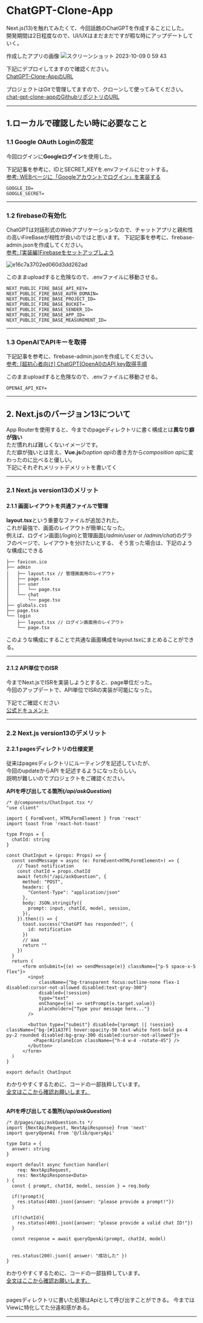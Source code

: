 # ChatGPT-Clone-App
Next.js(13)を触れてみたくて、今回話題のChatGPTを作成することにした。<br>
開発期間は2日程度なので、UI/UXはまだまだですが暇な時にアップデートしていく。

作成したアプリの画像
![スクリーンショット 2023-10-09 0 59 43](https://github.com/kouhei-github/chat-gpt-clone-app/assets/49782052/2b9fd460-c949-4e9b-ad42-5707fea424da)


下記にデプロイしてますので確認ください。<br>
[ChatGPT-Clone-AppのURL](https://chat-gpt-clone-app-psi.vercel.app/)

プロジェクトはGitで管理してますので、クローンして使ってみてください。<br>
[chat-gpt-clone-appのGithubリポジトリのURL](https://github.com/kouhei-github/chat-gpt-clone-app.git)

---

## 1.ローカルで確認したい時に必要なこと
### 1.1 Google OAuth Loginの設定
今回ログインに**Googleログイン**を使用した。

下記記事を参考に、IDとSECRET_KEYを.envファイルにセットする。<br>
[参考: WEBページに「Googleアカウントでログイン」を実装する](https://qiita.com/kmtym1998/items/768212fe92dbaa384c27)

```.dotenv
GOOGLE_ID=
GOOGLE_SECRET=
```

---

### 1.2 firebaseの有効化
ChatGPTは対話形式のWebアプリケーションなので、チャットアプリと親和性の高いFireBaseが相性が良いのではと思います。
下記記事を参考に、firebase-admin.jsonを作成してください。<br>
[参考: [実装編]Firebaseをセットアップしよう](https://zenn.dev/hisho/books/617d8f9d6bd78b/viewer/chapter3)

![e16c7a3702ed060d3dd262ad](https://github.com/kouhei-github/chat-gpt-clone-app/assets/49782052/8b694530-5167-4049-a4fa-0c5f43ea2efa)


このままuploadすると危険なので、.envファイルに移動させる。
```dotenv
NEXT_PUBLIC_FIRE_BASE_API_KEY=
NEXT_PUBLIC_FIRE_BASE_AUTH_DOMAIN=
NEXT_PUBLIC_FIRE_BASE_PROJECT_ID=
NEXT_PUBLIC_FIRE_BASE_BUCKET=
NEXT_PUBLIC_FIRE_BASE_SENDER_ID=
NEXT_PUBLIC_FIRE_BASE_APP_ID=
NEXT_PUBLIC_FIRE_BASE_MEASUREMENT_ID=
```

---

### 1.3 OpenAIでAPIキーを取得

下記記事を参考に、firebase-admin.jsonを作成してください。<br>
[参考: [超初心者向け] ChatGPT(OpenAI)のAPI key取得手順](https://note.com/libproc/n/nc777ee0b3bf0)

このままuploadすると危険なので、.envファイルに移動させる。
```dotenv
OPENAI_API_KEY=
```

---

## 2. Next.jsのバージョン13について
App Routerを使用すると、今までのpageディレクトリに書く構成とは**異なり癖が強い**<br>
ただ慣れれば難しくないイメージです。<br>
ただ癖が強いとは言え、**Vue.js**の*option api*の書き方から*composition api*に変わったのに比べると優しい。<br>
下記にそれぞれメリットデメリットを書いてく<br>

---

### 2.1 Next.js version13のメリット

#### 2.1.1 画面レイアウトを共通ファイルで管理
**layout.tsx**という重要なファイルが追加された。<br>
これが最強で、画面のレイアウトが簡単になった。<br>
例えば、ログイン画面(*/login*)と管理画面(*/admin/user* or */admin/chat*)のグラフのページで、レイアウトを分けたいとする、
そう言った場合は、下記のような構成にできる
```text
├── favicon.ico
├── admin
│   ├── layout.tsx // 管理画面用のレイアウト
│   ├── page.tsx
│   ├── user
│   │   └── page.tsx
│   └── chat
│       └── page.tsx
├── globals.css
├── page.tsx
└── login
    ├── layout.tsx // ログイン画面用のレイアウト
    └── page.tsx
```

このような構成にすることで共通な画面構成をlayout.tsxにまとめることができる。

---

#### 2.1.2 API単位でのISR

今までNext.jsでISRを実装しようとすると、page単位だった。<br>
今回のアップデートで、API単位でISRの実装が可能になった。<br>

下記でご確認ください<br>
[公式ドキュメント](https://nextjs.org/docs/pages/building-your-application/data-fetching/incremental-static-regeneration)

---


### 2.2 Next.js version13のデメリット

#### 2.2.1 pagesディレクトリの仕様変更

従来はpagesディレクトリにルーティングを記述していたが、<br>
今回のupdateからAPI を記述するようになったらしい。<br>
説明が難しいのでプロジェクトをご確認ください。<br>

**APIを呼び出してる箇所(*/api/askQuestion*)**<br>
```tsx
/* @/components/ChatInput.tsx */
"use client"

import { FormEvent, HTMLFormElement } from 'react'
import toast from 'react-hot-toast'

type Props = {
  chatId: string
}

const ChatInput = (props: Props) => {
  const sendMessage = async (e: FormEvent<HTMLFormElement>) => {
    // Toast notification
    const chatId = props.chatId
    await fetch("/api/askQuestion", {
      method: "POST",
      headers: {
        "Content-Type": "application/json"
      },
      body: JSON.stringify({
        prompt: input, chatId, model, session,
      }),
    }).then(() => {
      toast.success("ChatGPT has responded!", {
        id: notification
      })
      // aaa
      return ""
    })
  }
  return (
      <form onSubmit={(e) => sendMessage(e)} className={"p-5 space-x-5 flex"}>
        <input
            className={"bg-transparent focus:outline-none flex-1 disabled:cursor-not-allowed disabled:text-gray-300"}
            disabled={!session}
            type="text"
            onChange={(e) => setPrompt(e.target.value)}
            placeholder={"Type your message here..."}
        />

        <button type={"submit"} disabled={!prompt || !session} className={"bg-[#11A37F] hover:opacity-50 text-white font-bold px-4 py-2 rounded disabled:bg-gray-300 disabled:cursor-not-allowed"}>
          <PaperAirplaneIcon className={"h-4 w-4 -rotate-45"} />
        </button>
      </form>
  )
}

export default ChatInput
```
わかりやすくするために、コードの一部抜粋しています。<br>
[全文はここから確認お願いします。](https://github.com/kouhei-github/chat-gpt-clone-app/blob/main/components/ChatInput.tsx)<br><br>

**APIを呼び出してる箇所(*/api/askQuestion*)**<br>
```tsx
/* @/pages/api/askQuestion.ts */
import {NextApiRequest, NextApiResponse} from 'next'
import queryOpenAi from '@/lib/queryApi'

type Data = {
  answer: string
}

export default async function handler(
    req: NextApiRequest,
    res: NextApiResponse<Data>
) {
  const { prompt, chatId, model, session } = req.body

  if(!prompt){
    res.status(400).json({answer: "please provide a prompt!"})
  }

  if(!chatId){
    res.status(400).json({answer: "please provide a valid chat ID!"})
  }

  const response = await queryOpenAi(prompt, chatId, model)


  res.status(200).json({ answer: "成功した" })
}

```
わかりやすくするために、コードの一部抜粋しています。<br>
[全文はここから確認お願いします。](https://github.com/kouhei-github/chat-gpt-clone-app/blob/main/pages/api/askQuestion.ts)<br><br>

pagesディレクトリに書いた処理はApiとして呼び出すことができる。
今まではViewに特化してた分違和感がある。

---
